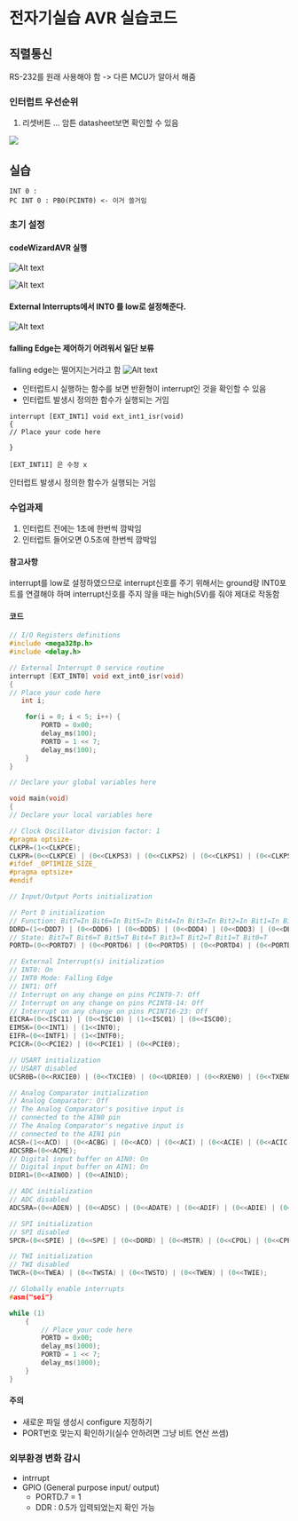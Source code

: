 # 전자기실습 AVR 실습코드

## 직렬통신

RS-232를 원래 사용해야 함 -> 다른 MCU가 알아서 해줌

### 인터럽트 우선순위
1. 리셋버튼
... 암튼 datasheet보면 확인할 수 있음

![](image.png)

## 실습
```
INT 0 : 
PC INT 0 : PB0(PCINT0) <- 이거 쓸거임
```

### 초기 설정

#### codeWizardAVR 실행
![Alt text](image-1.png)


![Alt text](image-2.png)

#### External Interrupts에서 INT0 를 low로 설정해준다.
![Alt text](image-3.png)


#### falling Edge는 제어하기 어려워서 일단 보류

falling edge는 떨어지는거라고 함
![Alt text](image-4.png)

- 인터럽트시 실행하는 함수를 보면 반환형이 interrupt인 것을 확인할 수 있음
- 인터럽트 발생시 정의한 함수가 실행되는 거임
```
interrupt [EXT_INT1] void ext_int1_isr(void)
{
// Place your code here

}

[EXT_INT1I] 은 수정 x
```

인터럽트 발생시 정의한 함수가 실행되는 거임


### 수업과제 

1. 인터럽트 전에는 1초에 한번씩 깜박임
2. 인터럽트 들어오면 0.5초에 한번씩 깜박임

#### 참고사항

interrupt를 low로 설정하였으므로 interrupt신호를 주기 위해서는
ground랑 INT0포트를 연결해야 하며 interrupt신호를 주지 않을 때는
high(5V)를 줘야 제대로 작동함

#### 코드

```C
// I/O Registers definitions
#include <mega328p.h>
#include <delay.h>

// External Interrupt 0 service routine
interrupt [EXT_INT0] void ext_int0_isr(void)
{
// Place your code here
   int i;

    for(i = 0; i < 5; i++) {
        PORTD = 0x00;
        delay_ms(100);
        PORTD = 1 << 7;
        delay_ms(100); 
    }
}

// Declare your global variables here

void main(void)
{
// Declare your local variables here

// Clock Oscillator division factor: 1
#pragma optsize-
CLKPR=(1<<CLKPCE);
CLKPR=(0<<CLKPCE) | (0<<CLKPS3) | (0<<CLKPS2) | (0<<CLKPS1) | (0<<CLKPS0);
#ifdef _OPTIMIZE_SIZE_
#pragma optsize+
#endif

// Input/Output Ports initialization

// Port D initialization
// Function: Bit7=In Bit6=In Bit5=In Bit4=In Bit3=In Bit2=In Bit1=In Bit0=In 
DDRD=(1<<DDD7) | (0<<DDD6) | (0<<DDD5) | (0<<DDD4) | (0<<DDD3) | (0<<DDD2) | (0<<DDD1) | (0<<DDD0);
// State: Bit7=T Bit6=T Bit5=T Bit4=T Bit3=T Bit2=T Bit1=T Bit0=T 
PORTD=(0<<PORTD7) | (0<<PORTD6) | (0<<PORTD5) | (0<<PORTD4) | (0<<PORTD3) | (0<<PORTD2) | (0<<PORTD1) | (0<<PORTD0);

// External Interrupt(s) initialization
// INT0: On
// INT0 Mode: Falling Edge
// INT1: Off
// Interrupt on any change on pins PCINT0-7: Off
// Interrupt on any change on pins PCINT8-14: Off
// Interrupt on any change on pins PCINT16-23: Off
EICRA=(0<<ISC11) | (0<<ISC10) | (1<<ISC01) | (0<<ISC00);
EIMSK=(0<<INT1) | (1<<INT0);
EIFR=(0<<INTF1) | (1<<INTF0);
PCICR=(0<<PCIE2) | (0<<PCIE1) | (0<<PCIE0);

// USART initialization
// USART disabled
UCSR0B=(0<<RXCIE0) | (0<<TXCIE0) | (0<<UDRIE0) | (0<<RXEN0) | (0<<TXEN0) | (0<<UCSZ02) | (0<<RXB80) | (0<<TXB80);

// Analog Comparator initialization
// Analog Comparator: Off
// The Analog Comparator's positive input is
// connected to the AIN0 pin
// The Analog Comparator's negative input is
// connected to the AIN1 pin
ACSR=(1<<ACD) | (0<<ACBG) | (0<<ACO) | (0<<ACI) | (0<<ACIE) | (0<<ACIC) | (0<<ACIS1) | (0<<ACIS0);
ADCSRB=(0<<ACME);
// Digital input buffer on AIN0: On
// Digital input buffer on AIN1: On
DIDR1=(0<<AIN0D) | (0<<AIN1D);

// ADC initialization
// ADC disabled
ADCSRA=(0<<ADEN) | (0<<ADSC) | (0<<ADATE) | (0<<ADIF) | (0<<ADIE) | (0<<ADPS2) | (0<<ADPS1) | (0<<ADPS0);

// SPI initialization
// SPI disabled
SPCR=(0<<SPIE) | (0<<SPE) | (0<<DORD) | (0<<MSTR) | (0<<CPOL) | (0<<CPHA) | (0<<SPR1) | (0<<SPR0);

// TWI initialization
// TWI disabled
TWCR=(0<<TWEA) | (0<<TWSTA) | (0<<TWSTO) | (0<<TWEN) | (0<<TWIE);

// Globally enable interrupts
#asm("sei")

while (1)
    {
        // Place your code here
        PORTD = 0x00;
        delay_ms(1000);
        PORTD = 1 << 7;
        delay_ms(1000);
    }
}
```

#### 주의
- 새로운 파일 생성시 configure 지정하기
- PORT번호 맞는지 확인하기(실수 안하려면 그냥 비트 연산 쓰셈)

### 외부환경 변화 감시
- intrrupt
- GPIO (General purpose input/ output)
    - PORTD.7 = 1
    - DDR : 0.5가 입력되었는지 확인 가능